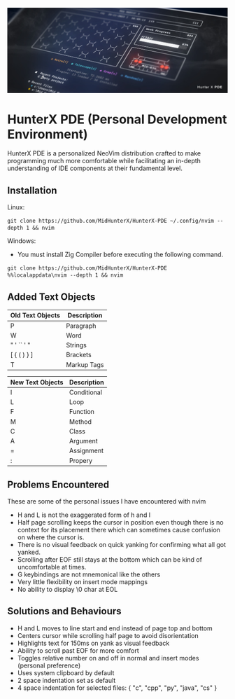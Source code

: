 ![](./img/header.jpg)

# HunterX PDE (Personal Development Environment)

HunterX PDE is a personalized NeoVim distribution crafted to make programming much more comfortable while facilitating an in-depth understanding of IDE components at their fundamental level.

## Installation

Linux:

```
git clone https://github.com/MidHunterX/HunterX-PDE ~/.config/nvim --depth 1 && nvim
```

Windows:

- You must install Zig Compiler before executing the following command.

```
git clone https://github.com/MidHunterX/HunterX-PDE %%localappdata\nvim --depth 1 && nvim
```

## Added Text Objects

| Old Text Objects | Description |
| ---------------- | ----------- |
| P                | Paragraph   |
| W                | Word        |
| " ' `` ' "       | Strings     |
| [ { ( ) } ]      | Brackets    |
| T                | Markup Tags |

| New Text Objects | Description |
| ---------------- | ----------- |
| I                | Conditional |
| L                | Loop        |
| F                | Function    |
| M                | Method      |
| C                | Class       |
| A                | Argument    |
| =                | Assignment  |
| :                | Propery     |

## Problems Encountered

These are some of the personal issues I have encountered with nvim

- H and L is not the exaggerated form of h and l
- Half page scrolling keeps the cursor in position even though there is no context for its placement there which can sometimes cause confusion on where the cursor is.
- There is no visual feedback on quick yanking for confirming what all got yanked.
- Scrolling after EOF still stays at the bottom which can be kind of uncomfortable at times.
- G keybindings are not mnemonical like the others
- Very little flexibility on insert mode mappings
- No ability to display \0 char at EOL

## Solutions and Behaviours

- H and L moves to line start and end instead of page top and bottom
- Centers cursor while scrolling half page to avoid disorientation
- Highlights text for 150ms on yank as visual feedback
- Ability to scroll past EOF for more comfort
- Toggles relative number on and off in normal and insert modes (personal preference)
- Uses system clipboard by default
- 2 space indentation set as default
- 4 space indentation for selected files: { "c", "cpp", "py", "java", "cs" }
